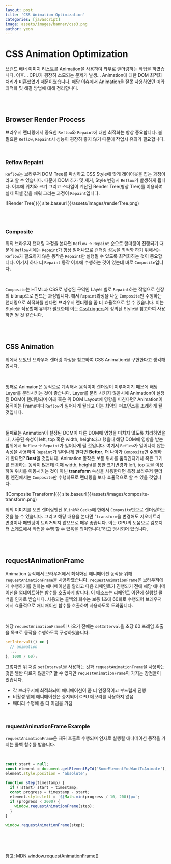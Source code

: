 ```yaml
---
layout: post
title: 'CSS Animation Optimization'
categories: [javascript]
image: assets/images/banner/css3.png
author: yeon
---
```


# CSS Animation Optimization

브랜드 배너 이미지 리스트를 Animation을 사용하여 좌우로 랜더링하는 작업을 하였습니다. 이후... CPU가 굉장히 소모되는 문제가 발생... Animation에 대한 DOM 최적화 처리가 미흡했었기 때문이였습니다. 해당 이슈에서 Animation을 잘못 사용하였던 예와 최적화 및 해결 방법에 대해 정리합니다. <br>

<br><br>

## Browser Render Process

브라우저 랜더링에서 중요한 `Reflow`와 `Repaint`에 대한 최적화는 항상 중요합니다. 불필요한 `Reflow`, `Repaint`시 성능이 굉장히 좋지 않기 때문에 작업시 유의가 필요합니다. <br>

<br>

### Reflow Repaint

`Reflow`는 브라우저 DOM Tree를 파싱하고 CSS Style에 맞게 레이아웃을 잡는 과정이라고 할 수 있습니다. 때문에 DOM 추가 및 제거, Style 변경시 `Reflow`가 발생하게 됩니다. 이후에 위치와 크기 그리고 스타일이 계산된 Render Tree(형상 Tree)를 이용하여 실제 픽셀 값을 채워 그리는 과정이 `Repaint`입니다.

![Render Tree]({{ site.baseurl }}/assets/images/renderTree.png)

<br><br>

### Composite

위의 브라우저 랜더링 과정을 본다면 `Reflow` -> `Repaint` 순으로 랜더링이 진행되기 때문에 `Reflow`시에는 `Repaint`가 항상 일어나므로 랜더링 성능을 최적화 하기 위해서는 `Reflow`가 필요하지 않은 동작은 `Repaint`만 실행될 수 있도록 최적화하는 것이 중요합니다. 여기서 하나 더 `Repaint` 동작 이후에 수행하는 것이 있는데 바로 `Composite`입니다. <br>

<br>

`Composite`는 HTML과 CSS로 생성된 구역인 Layer 별로 `Repaint`하는 작업으로 한장의 bitmap으로 만드는 과정입니다. 해서 `Repaint`과정을 나눈 `Composite`만 수행하는 랜더링으로 최적화를 한다면 브라우저 랜더링을 좀 더 효율적으로 할 수 있습니다. 이는 Style을 적용할때 유의가 필요한데 이는 [CssTriggers](https://csstriggers.com/)에 정의된 Style을 참고하여 사용하면 될 것 같습니다. <br>

<br><br>

## CSS Animation

위에서 보았던 브라우저 랜더링 과정을 참고하여 CSS Animation을 구현한다고 생각해봅시다. <br>

<br>

첫째로 Animaion은 동적으로 계속해서 움직이며 랜더링이 이루어지기 때문에 해당 Layer를 분리시키는 것이 좋습니다. Layer를 분리 시키지 않을시에 Animation이 설정된 DOM이 랜더링되며 아래 혹은 위 DOM Layout에 영향을 미친다면? Animation이 움직이는 Frame마다 `Reflow`가 일어나게 될테고 이는 최악의 퍼포먼스를 초례하게 될 것입니다. <br>

<br>

둘째로는 Animation이 설정된 DOM이 다른 DOM에 영향을 미치지 않도록 처리하였을때, 사용된 속성이 left, top 혹은 width, height라고 했을때 해당 DOM에 영향을 받는 범위에서 `Reflow` -> `Repaint`가 일어나게 될 것입니다. 여기서 `Reflow`가 일어나지 않는 속성을 사용하여 `Repaint`가 일어나게 한다면 **Better**, 더 나아가 `Composite`만 수행하게 한다면? **Best**일 것입니다. Animation 동작은 보통 위치를 움직인다거나 혹은 크기를 변경하는 동작이 많은데 이때 width, height를 통한 크기변경과 left, top 등을 이용하여 위치를 이동시키는 것이 아닌 **transform** 속성을 사용한다면 특정 브라우저 랜더링 엔진에서는 `Composite`만 수행하므로 랜더링을 보다 효율적으로 할 수 있을 것입니다. <br>

![Composite Transform]({{ site.baseurl }}/assets/images/composite-transform.png)

위의 이미지를 보면 랜더링엔진 `Blink`와 `Gecko`에 한에서 `Composite`만으로 랜더링하는 것을 볼 수 있습니다. 그리고 해당 내용을 본다면 "`transform`을 변경해도 지오메트리 변경이나 페인팅이 트리거되지 않으므로 매우 좋습니다. 이는 GPU의 도움으로 컴포지터 스레드에서 작업을 수행 할 수 있음을 의미합니다."라고 명시되어 있습니다. <br>

<br><br>

## requestAnimationFrame

Animation 동작에서 브라우저에서 최적화된 애니매이션 동작을 위해 `requestAnimationFrame`을 사용하였습니다. `requestAnimationFrame`은 브라우저에게 수행하기를 원하는 애니메이션을 알리고 다음 리페인트가 진행되기 전에 해당 애니메이션을 업데이트하는 함수를 호출하게 합니다. 이 메소드는 리페인트 이전에 실행할 콜백을 인자로 받습니다. 사용되는 콜백의 회수는 보통 1초에 60회로 수행되어 브래우저에서 효율적으로 애니매이션 함수를 호출하여 사용하도록 도와줍니다. <br>

<br>

해당 `requestAnimationFrame`이 나오기 전에는 `setInterval`을 초당 60 프레임 호출을 목표로 동작을 수행하도록 구성하였습니다. <br>

```javascript
setInterval(() => {
  // animation
  ...
}, 1000 / 60);
```

그렇다면 위 처럼 `setInterval`을 사용하는 것과 `requestAnimationFrame`을 사용하는 것은 별반 다르지 않을까? 할 수 있지만 `requestAnimationFrame`이 가지는 장점들이 있습니다.

- 각 브라우저에 최적화되어 애니매이션이 좀 더 안정적이고 부드럽게 진행
- 비활성 탭에 애니매이션은 중지되어 CPU 메모리를 사용하지 않음
- 배터리 수명에 좀 더 이점을 가짐

<br>

### requestAnimationFrame Example

`requestAnimationFrame`은 재귀 호출로 수행되며 인자로 실행될 애니메이션 동작을 가지는 콜백 함수를 받습니다.

<br>

```javascript
const start = null;
const element = document.getElementById('SomeElementYouWantToAnimate');
element.style.position = 'absolute';

function step(timestamp) {
  if (!start) start = timestamp;
  const progress = timestamp - start;
  element.style.left = `${Math.min(progress / 10, 200)}px`;
  if (progress < 2000) {
    window.requestAnimationFrame(step);
  }
}

window.requestAnimationFrame(step);
```

<br><br><br>

참고: [MDN window.requestAnimationFrame()](https://developer.mozilla.org/ko/docs/Web/API/Window/requestAnimationFrame)

<br><br><br>
